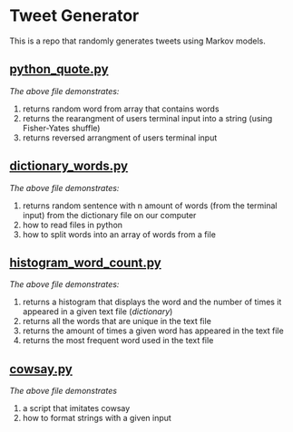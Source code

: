 # Tweet Generator

This is a repo that randomly generates tweets using Markov models.

## [python_quote.py](https://github.com/RinniSwift/Tweet-Generator/blob/master/python_quote.py)
*The above file demonstrates:*
1. returns random word from array that contains words
2. returns the rearangment of users terminal input into a string (using Fisher-Yates shuffle)
3. returns reversed arrangment of users terminal input

## [dictionary_words.py](https://github.com/RinniSwift/Tweet-Generator/blob/master/dictionary_words.py)
*The above file demonstrates:*
1. returns random sentence with n amount of words (from the terminal input) from the dictionary file on our computer
2. how to read files in python
3. how to split words into an array of words from a file

## [histogram_word_count.py](https://github.com/RinniSwift/Tweet-Generator/blob/master/histogram_word_count.py)
*The above file demonstrates:*
1. returns a histogram that displays the word and the number of times it appeared in a given text file (*dictionary*)
2. returns all the words that are unique in the text file
3. returns the amount of times a given word has appeared in the text file
4. returns the most frequent word used in the text file


## [cowsay.py](https://github.com/RinniSwift/Tweet-Generator/blob/master/cowsay.py)
*The above file demonstrates*
1. a script that imitates cowsay
2. how to format strings with a given input